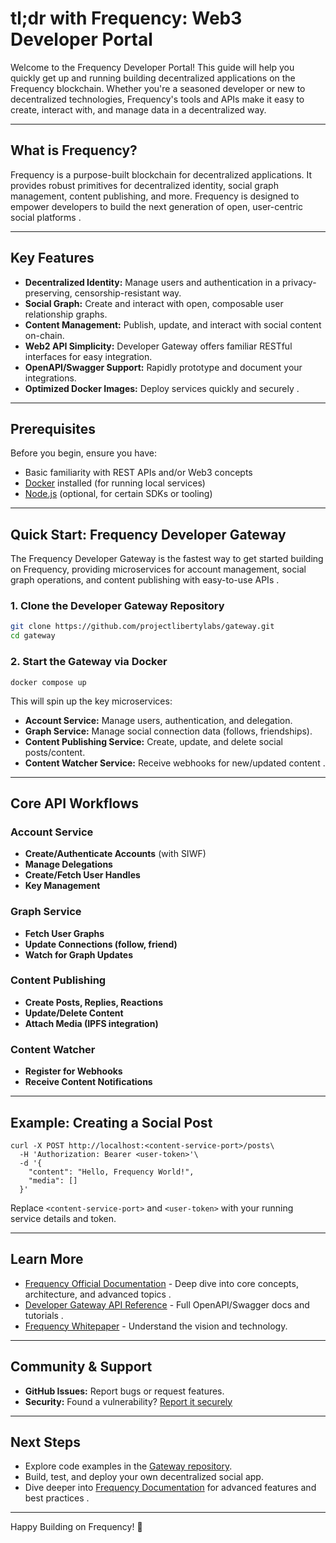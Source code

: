 
# tl;dr with Frequency: Web3 Developer Portal

Welcome to the Frequency Developer Portal! This guide will help you quickly get up and running building decentralized applications on the Frequency blockchain. Whether you're a seasoned developer or new to decentralized technologies, Frequency's tools and APIs make it easy to create, interact with, and manage data in a decentralized way.

---

## What is Frequency?

Frequency is a purpose-built blockchain for decentralized applications. It provides robust primitives for decentralized identity, social graph management, content publishing, and more. Frequency is designed to empower developers to build the next generation of open, user-centric social platforms .

---

## Key Features

- **Decentralized Identity:** Manage users and authentication in a privacy-preserving, censorship-resistant way.
- **Social Graph:** Create and interact with open, composable user relationship graphs.
- **Content Management:** Publish, update, and interact with social content on-chain.
- **Web2 API Simplicity:** Developer Gateway offers familiar RESTful interfaces for easy integration.
- **OpenAPI/Swagger Support:** Rapidly prototype and document your integrations.
- **Optimized Docker Images:** Deploy services quickly and securely .

---

## Prerequisites

Before you begin, ensure you have:

- Basic familiarity with REST APIs and/or Web3 concepts
- [Docker](https://www.docker.com/get-started) installed (for running local services)
- [Node.js](https://nodejs.org/) (optional, for certain SDKs or tooling)

---

## Quick Start: Frequency Developer Gateway

The Frequency Developer Gateway is the fastest way to get started building on Frequency, providing microservices for account management, social graph operations, and content publishing with easy-to-use APIs .

### 1. Clone the Developer Gateway Repository

```bash
git clone https://github.com/projectlibertylabs/gateway.git
cd gateway

```

### 2\. Start the Gateway via Docker

```
docker compose up

```

This will spin up the key microservices:

-   **Account Service:** Manage users, authentication, and delegation.
-   **Graph Service:** Manage social connection data (follows, friendships).
-   **Content Publishing Service:** Create, update, and delete social posts/content.
-   **Content Watcher Service:** Receive webhooks for new/updated content .

* * * * *

Core API Workflows
------------------

### Account Service

-   **Create/Authenticate Accounts** (with SIWF)
-   **Manage Delegations**
-   **Create/Fetch User Handles**
-   **Key Management**

### Graph Service

-   **Fetch User Graphs**
-   **Update Connections (follow, friend)**
-   **Watch for Graph Updates**

### Content Publishing

-   **Create Posts, Replies, Reactions**
-   **Update/Delete Content**
-   **Attach Media (IPFS integration)**

### Content Watcher

-   **Register for Webhooks**
-   **Receive Content Notifications**

* * * * *

Example: Creating a Social Post
-------------------------------

```
curl -X POST http://localhost:<content-service-port>/posts\
  -H 'Authorization: Bearer <user-token>'\
  -d '{
    "content": "Hello, Frequency World!",
    "media": []
  }'

```

Replace `<content-service-port>` and `<user-token>` with your running service details and token.

* * * * *

Learn More
----------

-   [Frequency Official Documentation](https://docs.frequency.xyz/) - Deep dive into core concepts, architecture, and advanced topics .
-   [Developer Gateway API Reference](https://projectlibertylabs.github.io/gateway/index.html) - Full OpenAPI/Swagger docs and tutorials .
-   [Frequency Whitepaper](https://docs.frequency.xyz/) - Understand the vision and technology.

* * * * *

Community & Support
-------------------

-   **GitHub Issues:** Report bugs or request features.
-   **Security:** Found a vulnerability? [Report it securely](https://github.com/frequency-chain/frequency/security/advisories/new) 

* * * * *

Next Steps
----------

-   Explore code examples in the [Gateway repository](https://github.com/projectlibertylabs/gateway).
-   Build, test, and deploy your own decentralized social app.
-   Dive deeper into [Frequency Documentation](https://docs.frequency.xyz/) for advanced features and best practices .

* * * * *

Happy Building on Frequency! 🚀




